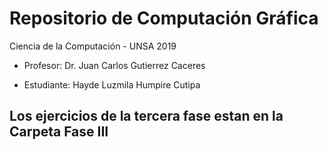 # Repositorio de Computación Gráfica
 Ciencia de la Computación - UNSA 2019
 
- Profesor: 
Dr. Juan Carlos Gutierrez Caceres

- Estudiante: 
Hayde Luzmila Humpire Cutipa

 ## Los ejercicios de la tercera fase estan en la Carpeta Fase III


